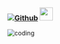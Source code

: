 ### <a href="https://github.com/yusiflinurlan" target="_blank"><img alt="Github" src="https://img.shields.io/badge/GitHub-%2312100E.svg?&style=for-the-badge&logo=Github&logoColor=white&color=black" /></a> <img src="https://img.shields.io/badge/-%E2%AC%85%EF%B8%8F%20i'm%20here-brightgreen" height=30/>

![coding](https://wexperience.fr/wp-content/uploads/2019/07/giphy.gif)
